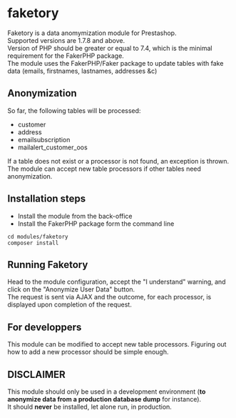# faketory

Faketory is a data anomymization module for Prestashop.  
Supported versions are 1.7.8 and above.  
Version of PHP should be greater or equal to 7.4, which is the minimal requirement for the FakerPHP package.  
The module uses the FakerPHP/Faker package to update tables with fake data (emails, firstnames, lastnames, addresses &c)

## Anonymization

So far, the following tables will be processed:
- customer
- address
- emailsubscription
- mailalert_customer_oos

If a table does not exist or a processor is not found, an exception is thrown.   
The module can accept new table processors if other tables need anonymization.   

## Installation steps

- Install the module from the back-office
- Install the FakerPHP package form the command line
```
cd modules/faketory
composer install
```

## Running Faketory

Head to the module configuration, accept the "I understand" warning, and click on the "Anonymize User Data" button.   
The request is sent via AJAX and the outcome, for each processor, is displayed upon completion of the request.

## For developpers

This module can be modified to accept new table processors.  Figuring out how to add a new processor should be simple enough. 


## DISCLAIMER

This module should only be used in a development environment (**to anonymize data from a production database dump** for instance).  
It should **never** be installed, let alone run, in production.
